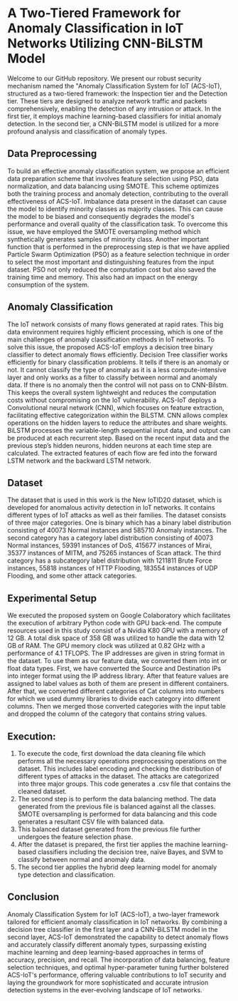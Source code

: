 # A Two-Tiered Framework for Anomaly Classification in IoT Networks Utilizing CNN-BiLSTM Model
Welcome to our GitHub repository. We present our robust security mechanism named the "Anomaly Classification System for IoT (ACS-IoT), structured as a two-tiered framework: the Inspection tier and the Detection tier. These tiers are designed to analyze network traffic and packets comprehensively, enabling the detection of any intrusion or attack. In the first tier, it employs machine learning-based classifiers for initial anomaly detection. In the second tier, a CNN-BiLSTM model is utilized for a more profound analysis and classification of anomaly types.

## Data Preprocessing
To build an effective anomaly classification system, we propose an efficient data preparation scheme that involves feature selection using PSO, data normalization, and data balancing using SMOTE. This scheme optimizes both the training process and anomaly detection, contributing to the overall effectiveness of ACS-IoT. 
Imbalance data present in the dataset can cause the model to identify minority classes as majority classes. This can cause the model to be biased and consequently degrades the model's performance and overall quality of the classification task. To overcome this issue, we have employed the SMOTE oversampling method which synthetically generates samples of minority class.
Another important function that is performed in the preprocessing step is that we have applied Particle Swarm Optimization (PSO) as a feature selection technique in order to select the most important and distinguishing features from the input dataset. PSO not only reduced the computation cost but also saved the training time and memory. This also had an impact on the energy consumption of the system.

## Anomaly Classification
The IoT network consists of many flows generated at rapid rates. This big data environment requires highly efficient processing, which is one of the main challenges of anomaly classification methods in IoT networks. To solve this issue, the proposed ACS-IoT employs a decision tree binary classifier to detect anomaly flows efficiently. Decision Tree classifier works efficiently for binary classification problems. It tells if there is an anomaly or not. It cannot classify the type of anomaly as it is a less compute-intensive layer and only works as a filter to classify between normal and anomaly data. If there is no anomaly then the control will not pass on to CNN-Bilstm. This keeps the overall system lightweight and reduces the computation costs without compromising on the IoT vulnerability.
ACS-IoT deploys a Convolutional neural network (CNN), which focuses on feature extraction, facilitating effective categorization within the BiLSTM. CNN allows complex operations on the hidden layers to reduce the attributes and share weights. BiLSTM processes the variable-length sequential input data, and output can be produced at each recurrent step. Based on the recent input data and the previous step’s hidden neurons, hidden neurons at each time step are calculated. The extracted features of each flow are fed into the forward LSTM network and the backward LSTM network.

## Dataset
The dataset that is used in this work is the New IoTID20 dataset, which is developed for anomalous activity detection in IoT networks. It contains different types of IoT attacks as well as their families. The dataset consists of three major categories. One is binary which has a binary label distribution consisting of 40073 Normal instances and 585710 Anomaly instances. The second category has a category label distribution consisting of 40073 Normal instances, 59391 instances of DoS, 415677 instances of Mirai, 35377 instances of MITM, and 75265 instances of Scan attack. The third category has a subcategory label distribution with 1211811 Brute Force instances, 55818 instances of HTTP Flooding, 183554 instances of UDP Flooding, and some other attack categories.

## Experimental Setup
We executed the proposed system on Google Colaboratory which facilitates the execution of arbitrary Python code with GPU back-end. The compute resources used in this study consist of a Nvidia K80 GPU with a memory of 12 GB. A total disk space of 358 GB was utilized to handle the data with 12 GB of RAM. The GPU memory clock was utilized at 0.82 GHz with a performance of 4.1 TFLOPS.
The IP addresses are given in string format in the dataset. To use them as our feature data, we converted them into int or float data types. First, we have converted the Source and Destination IPs into integer format using the IP address library. After that feature values are assigned to label values as both of them are present in different containers. After that, we converted different categories of Cat columns into numbers for which we used dummy libraries to divide each category into different columns. Then we merged those converted categories with the input table and dropped the column of the category that contains string values.

## Execution:
1.	To execute the code, first download the data cleaning file which performs all the necessary operations preprocessing operations on the dataset. This includes label encoding and checking the distribution of different types of attacks in the dataset. The attacks are categorized into three major groups. This code generates a .csv file that contains the cleaned dataset.
2.	The second step is to perform the data balancing method. The data generated from the previous file is balanced against all the classes. SMOTE oversampling is performed for data balancing and this code generates a resultant CSV file with balanced data.
3.	This balanced dataset generated from the previous file further undergoes the feature selection phase. 
4.	After the dataset is prepared, the first tier applies the machine learning-based classifiers including the decision tree, naïve Bayes, and SVM to classify between normal and anomaly data.
5.	The second tier applies the hybrid deep learning model for anomaly type detection and classification. 


## Conclusion
Anomaly Classification System for IoT (ACS-IoT), a two-layer framework tailored for efficient anomaly classification in IoT networks. By combining a decision tree classifier in the first layer and a CNN-BiLSTM model in the second layer, ACS-IoT demonstrated the capability to detect anomaly flows and accurately classify different anomaly types, surpassing existing machine learning and deep learning-based approaches in terms of accuracy, precision, and recall. The incorporation of data balancing, feature selection techniques, and optimal hyper-parameter tuning further bolstered ACS-IoT's performance, offering valuable contributions to IoT security and laying the groundwork for more sophisticated and accurate intrusion detection systems in the ever-evolving landscape of IoT networks.
